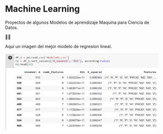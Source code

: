 # Machine Learning

Proyectos de algunos Modelos de aprendizaje Maquina para Ciencia de Datos.

🐱‍💻

Aqui un imagen del mejor modelo de regresion lineal.

![Image text](https://github.com/Oswaldoivann/MachineLearning/blob/main/Mejor_modelo.PNG)
